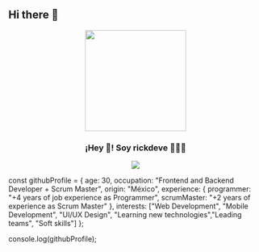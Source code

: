 ## Hi there 👋
<p align="center" width="300">
   <img align="center" width="200" src="" />
   <h3 align="center">¡Hey 👋! Soy rickdeve 👨🏻‍💻</h3>
</p>


<p align="center">
  <!-- Typing SVG by DenverCoder1 - https://github.com/DenverCoder1/readme-typing-svg -->
  <a href="https://github.com/DenverCoder1/readme-typing-svg">
    <img src="https://readme-typing-svg.demolab.com/?lines=Full-stack%20web%20and%20app%20developer;Experienced%20UI%2FUX%20Designer;4%2B%20years%20of%20coding%20experience;Always%20learning%20new%20things&font=Fira%20Code&center=true&width=440&height=45&color=f75c7e&vCenter=true&pause=1000&size=22" /></a>
</p>

const githubProfile = {
  age: 30,
  occupation: "Frontend and Backend Developer + Scrum Master",
  origin: "México",
  experience: {
    programmer: "+4 years of job experience as Programmer",
    scrumMaster: "+2 years of experience as Scrum Master"
  },
  interests: ["Web Development", "Mobile Development", "UI/UX Design", "Learning new technologies","Leading teams", "Soft skills"]
};

console.log(githubProfile);
